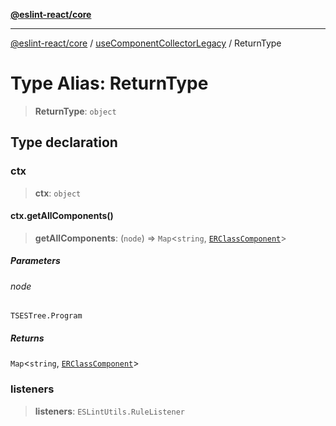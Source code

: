 [**@eslint-react/core**](../../../README.md)

***

[@eslint-react/core](../../../README.md) / [useComponentCollectorLegacy](../README.md) / ReturnType

# Type Alias: ReturnType

> **ReturnType**: `object`

## Type declaration

### ctx

> **ctx**: `object`

#### ctx.getAllComponents()

> **getAllComponents**: (`node`) => `Map`\<`string`, [`ERClassComponent`](../../../interfaces/ERClassComponent.md)\>

##### Parameters

###### node

`TSESTree.Program`

##### Returns

`Map`\<`string`, [`ERClassComponent`](../../../interfaces/ERClassComponent.md)\>

### listeners

> **listeners**: `ESLintUtils.RuleListener`
